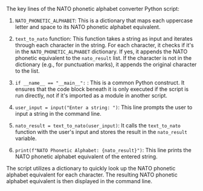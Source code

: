 The key lines of the NATO phonetic alphabet converter Python script:

1. `NATO_PHONETIC_ALPHABET`: This is a dictionary that maps each uppercase letter and space to its NATO phonetic alphabet equivalent.

2. `text_to_nato` function: This function takes a string as input and iterates through each character in the string. For each character, it checks if it's in the `NATO_PHONETIC_ALPHABET` dictionary. If yes, it appends the NATO phonetic equivalent to the `nato_result` list. If the character is not in the dictionary (e.g., for punctuation marks), it appends the original character to the list.

3. `if __name__ == "__main__":` : This is a common Python construct. It ensures that the code block beneath it is only executed if the script is run directly, not if it's imported as a module in another script.

4. `user_input = input("Enter a string: ")`: This line prompts the user to input a string in the command line.

5. `nato_result = text_to_nato(user_input)`: It calls the `text_to_nato` function with the user's input and stores the result in the `nato_result` variable.

6. `print(f"NATO Phonetic Alphabet: {nato_result}")`: This line prints the NATO phonetic alphabet equivalent of the entered string.

The script utilizes a dictionary to quickly look up the NATO phonetic alphabet equivalent for each character. The resulting NATO phonetic alphabet equivalent is then displayed in the command line.